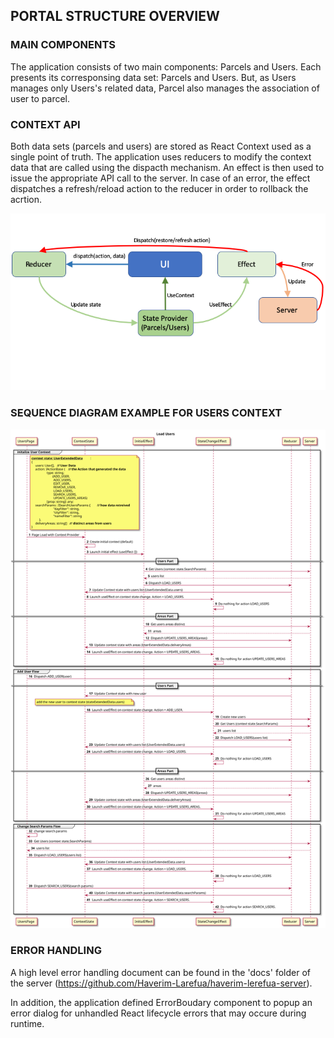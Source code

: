 ## PORTAL STRUCTURE OVERVIEW ##

### MAIN COMPONENTS ###

The application consists of two main components: Parcels and Users. Each presents its corresponsing   data set: Parcels and Users. But, as Users manages only Users's related data, Parcel also manages the association of user to parcel. 

### CONTEXT API ###
Both data sets (parcels and users) are stored as React Context used as a single point of truth. The application uses reducers to modify the context data that are called using the dispacth mechanism.  An effect is then used to issue the appropriate API call to the server. In case of an error, the effect dispatches a refresh/reload action to the reducer in order to rollback the acrtion.

![Alt text](./contextapi.png "context api structure")

### SEQUENCE DIAGRAM EXAMPLE FOR USERS CONTEXT ###
![Alt text](./context_sequence.svg "context sequence diagram")
   
### ERROR HANDLING ###
A high level error handling document can be found in the 'docs' folder of the server (https://github.com/Haverim-Larefua/haverim-lerefua-server).

In addition, the application defined ErrorBoudary component to popup an error dialog for unhandled React lifecycle errors that may occure during runtime.